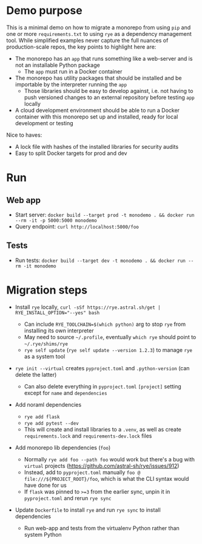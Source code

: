 # Demo purpose

This is a minimal demo on how to migrate a monorepo from using `pip` and one or more `requirements.txt` to using `rye` as a dependency management tool. While simplified examples never capture the full nuances of production-scale repos, the key points to highlight here are:
- The monorepo has an `app` that runs something like a web-server and is not an installable Python package
  - The `app` must run in a Docker container
- The monorepo has utility packages that should be installed and be importable by the interpreter running the `app`
  - Those libraries should be easy to develop against, i.e. not having to push versioned changes to an external repository before testing `app` locally
- A cloud development environment should be able to run a Docker container with this monorepo set up and installed, ready for local development or testing

Nice to haves:
- A lock file with hashes of the installed libraries for security audits
- Easy to split Docker targets for prod and dev

# Run

## Web app

- Start server: `docker build --target prod -t monodemo . && docker run --rm -it -p 5000:5000 monodemo`
- Query endpoint: `curl http://localhost:5000/foo`

## Tests
- Run tests: `docker build --target dev -t monodemo . && docker run --rm -it monodemo`


# Migration steps

- Install `rye` locally, `curl -sSf https://rye.astral.sh/get | RYE_INSTALL_OPTION="--yes" bash`
  - Can include `RYE_TOOLCHAIN=$(which python)` arg to stop `rye` from installing its own interpreter
  - May need to source `~/.profile`, eventually `which rye` should point to `~/.rye/shims/rye`
  - `rye self update` (`rye self update --version 1.2.3`) to manage `rye` as a system tool

- `rye init --virtual` creates `pyproject.toml` and `.python-version` (can delete the latter)
  - Can also delete everything in `pyproject.toml` `[project]` setting except for `name` and `dependencies`

- Add noraml dependencies
  - `rye add flask`
  - `rye add pytest --dev`
  - This will create and install libraries to a `.venv`, as well as create `requirements.lock` and `requirements-dev.lock` files

- Add monorepo lib dependencies (`foo`)
  - Normally `rye add foo --path foo` would work but there's a bug with `virtual` projects (https://github.com/astral-sh/rye/issues/912)
  - Instead, add to `pyproject.toml` manually `foo @ file:///${PROJECT_ROOT}/foo`, which is what the CLI syntax would have done for us
  - If `flask` was pinned to `>=3` from the earlier sync, unpin it in `pyproject.toml` and rerun `rye sync`

- Update `Dockerfile` to install `rye` and run `rye sync` to install dependencies
  - Run web-app and tests from the virtualenv Python rather than system Python